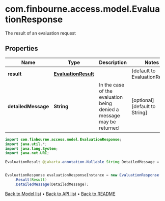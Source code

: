 # com.finbourne.access.model.EvaluationResponse
The result of an evaluation request

## Properties

Name | Type | Description | Notes
------------ | ------------- | ------------- | -------------
**result** | [**EvaluationResult**](EvaluationResult.md) |  | [default to EvaluationResult]
**detailedMessage** | **String** | In the case of the evaluation being denied a message may be returned | [optional] [default to String]

```java
import com.finbourne.access.model.EvaluationResponse;
import java.util.*;
import java.lang.System;
import java.net.URI;

EvaluationResult @jakarta.annotation.Nullable String DetailedMessage = "example DetailedMessage";


EvaluationResponse evaluationResponseInstance = new EvaluationResponse()
    .Result(Result)
    .DetailedMessage(DetailedMessage);
```


[Back to Model list](../README.md#documentation-for-models) &#8226; [Back to API list](../README.md#documentation-for-api-endpoints) &#8226; [Back to README](../README.md)
